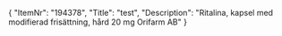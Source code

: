 {
  "ItemNr": "194378",
  "Title": "test",
  "Description": "Ritalina, kapsel med modifierad frisättning, hård 20 mg Orifarm AB"
}